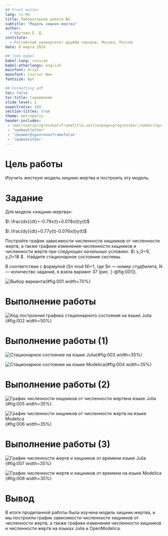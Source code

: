 ```yaml
---
## Front matter
lang: ru-RU
title: Лабораторная работа №5
subtitle: "Модель хищник-жертва"
author:
  - Крутова Е. Д.
institute:
  - Российский университет дружбы народов, Москва, Россия
date: 8 марта 2024

## i18n babel
babel-lang: russian
babel-otherlangs: english
mainfont: Arial 
monofont: Courier New 
fontsize: 8pt

## Formatting pdf
toc: false
toc-title: Содержание
slide_level: 2
aspectratio: 169
section-titles: true
theme: metropolis
header-includes:
 - \metroset{progressbar=frametitle,sectionpage=progressbar,numbering=fraction}
 - '\makeatletter'
 - '\beamer@ignorenonframefalse'
 - '\makeatother'
---
```


# Цель работы

Изучить жесткую модель хищник-жертва и построить эту модель.

# Задание

Для модели «хищник-жертва»:

$\ \frac{dx}{dt}=-0.79x(t)+0.078x(t)y(t)$

$\ \frac{dy}{dt}=0.77y(t)-0.076x(t)y(t)$

Постройте график зависимости численности хищников от численности жертв, а также графики изменения численности хищников и численности жертв при следующих начальных условиях: $\ x_0=9, y_0=18 $ . Найдите стационарное состояние системы.

В соответствии с формулой  (Sn mod N)+1, где Sn — номер студбилета, N — количество заданий, я взяла вариант 37 (рис. [-@fig:001]).

![Выбор варианта](image/Screenshot_3.png){#fig:001 width=70%}

# Выполнение работы

![Код построения графика стационарного состояния на языке Julia](image\Screenshot_1.png){#fig:002 width=50%}

# Выполнение работы (1)

![Стационарное состояние на языке Julia](image/lab05s_jl.png){#fig:003 width=35%}

![Стационарное состояние на языке Modelica](image/l05_s.png){#fig:004 width=35%}

# Выполнение работы (2)

![График численности хищников от численности жертвна языке Julia](image/lab05ns1_jl.png){#fig:005 width=35%}

![График численности хищников от численности жертв на языке Modelica](image/l05_r.png){#fig:006 width=35%}

# Выполнение работы (3)

![График численности жертв и хищников от времени языке Julia](image/lab05ns2_jl.png){#fig:007 width=35%}

![График численности жертв и хищников от времени на языке Modelica](image/l05_r2.png){#fig:008 width=35%}


# Вывод

В итоге проделанной работы была изучена модель хищник-жертва, и мы построили график зависимости численности хищников от численности жертв, а также графики изменения численности хищников и численности жертв на языках Julia и OpenModelica.
